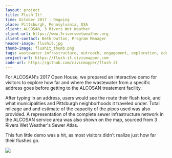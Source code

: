 ```yaml
---
layout: project
title: Flush It!
time: October 2017 - Ongoing
place: Pittsburgh, Pennsylvania, USA
client: ALCOSAN, 3 Rivers Wet Weather
client-url: https://www.3riverswetweather.org
client-contact: Beth Dutton, Program Manager
header-image: flushit.jpg
thumb-image: flushit_thumb.png
tags: wastewater infrastructure, outreach, engagement, exploration, education
project-url: https://flush-it.civicmapper.com
code-url: https://github.com/civicmapper/flush-it
---
```


For ALCOSAN's 2017 Open House, we prepared an interactive demo for visitors to explore how far and where the wastewater from a specific address goes before getting to the ALCOSAN treatement facility. 

After typing in an address, users would see the route their flush took, and what municipalities and Pittsburgh neighborhoods it traveled under. Total mileage and and estimate of the capacity of the pipes used was also provided. A representation of the complete sewer infrastructure network in the ALCOSAN service area was also shown on the map, sourced from 3 Rivers Wet Weather's Sewer Atlas. 

This fun little demo was a hit, as most visitors didn't realize just how far their flushes go.

<img class="img-responsive" src="{{site.baseurl}}/assets/img/proj/flushit_02.png"/>